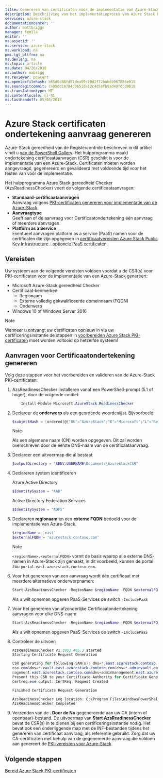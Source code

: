 ```yaml
---
title: Genereren van certificaten voor de implementatie van Azure-Stack geïntegreerd systemen Azure Stack Public Key Infrastructure | Microsoft Docs
description: Beschrijving van het implementatieproces van Azure Stack PKI-certificaat voor Azure-Stack geïntegreerd systemen.
services: azure-stack
documentationcenter: ''
author: mattbriggs
manager: femila
editor: ''
ms.assetid: ''
ms.service: azure-stack
ms.workload: na
pms.tgt_pltfrm: na
ms.devlang: na
ms.topic: article
ms.date: 04/26/2018
ms.author: mabrigg
ms.reviewer: ppacent
ms.openlocfilehash: b65d0d88fd57dea59c79d2f72bab60967856e015
ms.sourcegitcommit: ca05dd10784c0651da12c4d58fb9ad40fdcd9b10
ms.translationtype: MT
ms.contentlocale: nl-NL
ms.lasthandoff: 05/03/2018
---
```

# <a name="azure-stack-certificates-signing-request-generation"></a>Azure Stack certificaten ondertekening aanvraag genereren

Azure-Stack gereedheid van de Registercontrole beschreven in dit artikel vindt u [van de PowerShell Gallery](https://aka.ms/AzsReadinessChecker). Het hulpprogramma maakt ondertekening certificaataanvragen (CSR) geschikt is voor de implementatie van een Azure-Stack. Certificaten moeten worden aangevraagd, gegenereerd en gevalideerd met voldoende tijd voor het testen van vóór de implementatie.

Het hulpprogramma Azure Stack gereedheid Checker (AzsReadinessChecker) voert de volgende certificaataanvragen:

 - **Standaard-certificaataanvragen**  
    Aanvraag volgens [PKI-certificaten genereren voor implementatie van de Azure-Stack](azure-stack-get-pki-certs.md).
 - **Aanvraagtype**  
    Geeft aan of de aanvraag voor Certificaatondertekening één aanvraag of meerdere aanvragen.
 - **Platform as a Service**  
    Eventueel aanvragen platform as a service (PaaS) namen voor de certificaten die zijn opgegeven in [certificaatvereisten Azure Stack Public Key Infrastructure - optionele PaaS certificaten](azure-stack-pki-certs.md#optional-paas-certificates).

## <a name="prerequisites"></a>Vereisten

Uw systeem aan de volgende vereisten voldoen voordat u de CSR(s) voor PKI-certificaten voor de implementatie van een Azure-Stack genereert:

 - Microsoft Azure-Stack gereedheid Checker
 - Certificaat-kenmerken:
    - Regionaam
    - Externe volledig gekwalificeerde domeinnaam (FQDN)
    - Onderwerp
 - Windows 10 of Windows Server 2016
 
  > [!NOTE]
  > Wanneer u ontvangt uw certificaten opnieuw in via uw certificeringsinstantie de stappen in [voorbereiden Azure Stack PKI-certificaten](azure-stack-prepare-pki-certs.md) moet worden voltooid op hetzelfde systeem!

## <a name="generate-certificate-signing-requests"></a>Aanvragen voor Certificaatondertekening genereren

Volg deze stappen voor het voorbereiden en valideren van de Azure-Stack PKI-certificaten: 

1.  AzsReadinessChecker installeren vanaf een PowerShell-prompt (5.1 of hoger), door de volgende cmdlet:

    ````PowerShell  
        Install-Module Microsoft.AzureStack.ReadinessChecker
    ````

2.  Declareer de **onderwerp** als een geordende woordenlijst. Bijvoorbeeld: 

    ````PowerShell  
    $subjectHash = [ordered]@{"OU"="AzureStack";"O"="Microsoft";"L"="Redmond";"ST"="Washington";"C"="US"} 
    ````
    > [!note]  
    > Als een algemene naam (CN) worden opgegeven. Dit zal worden overschreven door de eerste DNS-naam van de certificaataanvraag.

3.  Declareer een uitvoermap die al bestaat:

    ````PowerShell  
    $outputDirectory = "$ENV:USERNAME\Documents\AzureStackCSR" 
    ````
4.  Declareren system identificeren

    Azure Active Directory

    ```PowerShell
    $IdentitySystem = "AAD"
    ````

    Active Directory Federation Services

    ```PowerShell
    $IdentitySystem = "ADFS"
    ````

5. Declareren **regionaam** en een **externe FQDN** bedoeld voor de implementatie van Azure-Stack.

    ```PowerShell
    $regionName = 'east'
    $externalFQDN = 'azurestack.contoso.com'
    ````

    > [!note]  
    > `<regionName>.<externalFQDN>` vormt de basis waarop alle externe DNS-namen in Azure-Stack zijn gemaakt, in dit voorbeeld, kunnen de portal zou `portal.east.azurestack.contoso.com`.

6. Voor het genereren van een aanvraag wordt één certificaat met meerdere alternatieve onderwerpnamen:

    ```PowerShell  
    Start-AzsReadinessChecker -RegionName $regionName -FQDN $externalFQDN -subject $subjectHash -RequestType SingleCSR -OutputRequestPath $OutputDirectory -IdentitySystem $IdentitySystem
    ````

    Als u wilt opnemen opgeven PaaS-Services de switch ```-IncludePaaS```

7. Voor het genereren van afzonderlijke Certificaatondertekening aanvragen voor elke DNS-naam:

    ```PowerShell  
    Start-AzsReadinessChecker -RegionName $regionName -FQDN $externalFQDN -subject $subjectHash -RequestType MultipleCSR -OutputRequestPath $OutputDirectory -IdentitySystem $IdentitySystem
    ````

    Als u wilt opnemen opgeven PaaS-Services de switch ```-IncludePaaS```

8. Controleer de uitvoer:

    ````PowerShell  
    AzsReadinessChecker v1.1803.405.3 started
    Starting Certificate Request Generation

    CSR generating for following SAN(s): dns=*.east.azurestack.contoso.com&dns=*.blob.east.azurestack.contoso.com&dns=*.queue.east.azurestack.contoso.com&dns=*.table.east.azurestack.cont
    oso.com&dns=*.vault.east.azurestack.contoso.com&dns=*.adminvault.east.azurestack.contoso.com&dns=portal.east.azurestack.contoso.com&dns=adminportal.east.azurestack.contoso.com&dns=ma
    nagement.east.azurestack.contoso.com&dns=adminmanagement.east.azurestack.contoso.com
    Present this CSR to your Certificate Authority for Certificate Generation: C:\Users\username\Documents\AzureStackCSR\wildcard_east_azurestack_contoso_com_CertRequest_20180405233530.req
    Certreq.exe output: CertReq: Request Created

    Finished Certificate Request Generation

    AzsReadinessChecker Log location: C:\Program Files\WindowsPowerShell\Modules\Microsoft.AzureStack.ReadinessChecker\1.1803.405.3\AzsReadinessChecker.log
    AzsReadinessChecker Completed
    ````

9.  Verzenden van de **. Door de No** gegenereerde aan uw CA (intern of openbaar)-bestand.  De uitvoermap van **Start AzsReadinessChecker** bevat de CSR(s) in te dienen bij een certificeringsinstantie nodig.  Het bevat ook een onderliggende map met de INF-bestanden tijdens het genereren van certificaat aanvraag, als referentie gebruikt. Zorg dat uw CA-certificaten met behulp van de gegenereerde aanvraag die voldoen aan genereert de [PKI-vereisten voor Azure-Stack](azure-stack-pki-certs.md).

## <a name="next-steps"></a>Volgende stappen

[Bereid Azure Stack PKI-certificaten](azure-stack-prepare-pki-certs.md)
